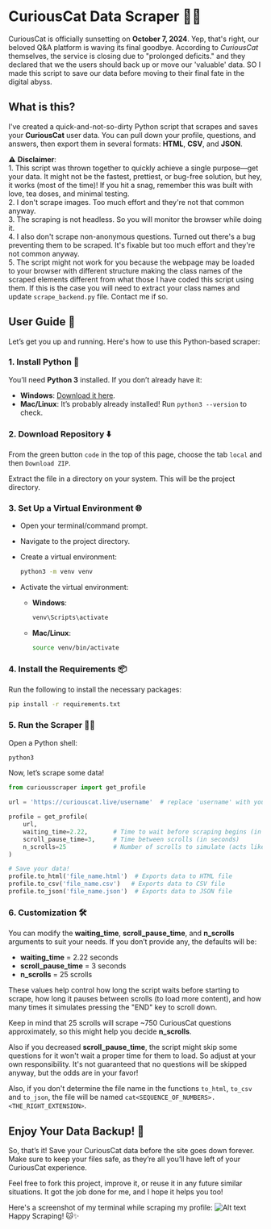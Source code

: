 # CuriousCat Data Scraper 🐱‍💻

CuriousCat is officially sunsetting on **October 7, 2024**. Yep, that's right, our beloved Q&A platform is waving its final goodbye. According to *CuriousCat* themselves, the service is closing due to "prolonged deficits." and they declared that we the users should back up or move our 'valuable' data. SO I made this script to save our data before moving to their final fate in the digital abyss.

## What is this?

I've created a quick-and-not-so-dirty Python script that scrapes and saves your **CuriousCat** user data. You can pull down your profile, questions, and answers, then export them in several formats: **HTML**, **CSV**, and **JSON**.

⚠️ **Disclaimer**:\
    1. This script was thrown together to quickly achieve a single purpose—get your data. It might not be the fastest, prettiest, or bug-free solution, but hey, it works (most of the time)! If you hit a snag, remember this was built with love, tea doses, and minimal testing.\
    2. I don't scrape images. Too much effort and they're not that common anyway.\
    3. The scraping is not headless. So you will monitor the browser while doing it.\
    4. I also don't scrape non-anonymous questions. Turned out there's a bug preventing them to be scraped. It's fixable but too much effort and they're not common anyway.\
    5. The script might not work for you because the webpage may be loaded to your browser with different structure making the class names of the scraped elements different from what those I have coded this script using them. If this is the case you will need to extract your class names and update `scrape_backend.py` file. Contact me if so.

## User Guide 🚀

Let’s get you up and running. Here's how to use this Python-based scraper:

### 1. Install Python 🐍

You’ll need **Python 3** installed. If you don’t already have it:

- **Windows**: [Download it here](https://www.python.org/downloads/).
- **Mac/Linux**: It’s probably already installed! Run `python3 --version` to check.

### 2. Download Repository ⬇️

From the green button `code` in the top of this page, choose the tab `local` and then `Download ZIP`.

Extract the file in a directory on your system. This will be the project directory.

### 3. Set Up a Virtual Environment 🌐

- Open your terminal/command prompt.
- Navigate to the project directory.
- Create a virtual environment:

   ```bash
   python3 -m venv venv
   ```

- Activate the virtual environment:
   - **Windows**:
     ```bash
     venv\Scripts\activate
     ```
   - **Mac/Linux**:
     ```bash
     source venv/bin/activate
     ```

### 4. Install the Requirements 📦

Run the following to install the necessary packages:

```bash
pip install -r requirements.txt
```

### 5. Run the Scraper 🏃‍♂️

Open a Python shell:

```bash
python3
```

Now, let’s scrape some data!

```python
from curiousscraper import get_profile

url = 'https://curiouscat.live/username'  # replace 'username' with your actual CuriousCat username

profile = get_profile(
    url,
    waiting_time=2.22,       # Time to wait before scraping begins (in seconds)
    scroll_pause_time=3,     # Time between scrolls (in seconds)
    n_scrolls=25             # Number of scrolls to simulate (acts like pressing END key)
)

# Save your data!
profile.to_html('file_name.html')  # Exports data to HTML file
profile.to_csv('file_name.csv')   # Exports data to CSV file
profile.to_json('file_name.json')  # Exports data to JSON file
```

### 6. Customization 🛠️

You can modify the **waiting_time**, **scroll_pause_time**, and **n_scrolls** arguments to suit your needs. If you don’t provide any, the defaults will be:

- **waiting_time** = 2.22 seconds
- **scroll_pause_time** = 3 seconds
- **n_scrolls** = 25 scrolls

These values help control how long the script waits before starting to scrape, how long it pauses between scrolls (to load more content), and how many times it simulates pressing the "END" key to scroll down.

Keep in mind that 25 scrolls will scrape ~750 CuriousCat questions approximately, so this might help you decide **n_scrolls**.

Also if you decreased **scroll_pause_time**, the script might skip some questions for it won't wait a proper time for them to load. So adjust at your own responsibility. It's not guaranteed that no questions will be skipped anyway, but the odds are in your favor!

Also, if you don't determine the file name in the functions `to_html`, `to_csv` and `to_json`, the file will be named `cat<SEQUENCE_OF_NUMBERS>.<THE_RIGHT_EXTENSION>`.

## Enjoy Your Data Backup! 🧳

So, that’s it! Save your CuriousCat data before the site goes down forever. Make sure to keep your files safe, as they’re all you’ll have left of your CuriousCat experience.

Feel free to fork this project, improve it, or reuse it in any future similar situations. It got the job done for me, and I hope it helps you too!

Here's a screenshot of my terminal while scraping my profile:
![Alt text](https://i.ibb.co/2nC8xwm/snap.jpg)
Happy Scraping! 🐱✨